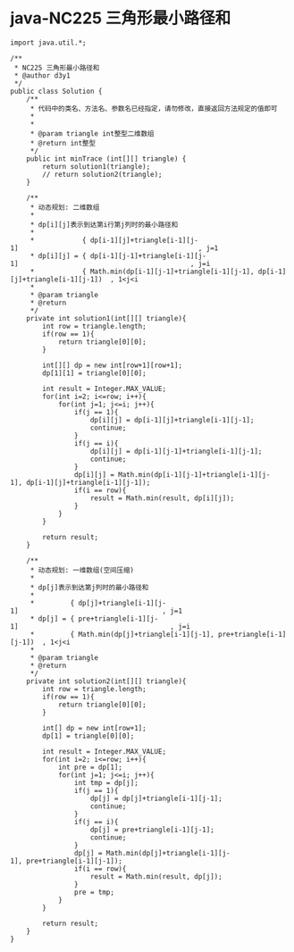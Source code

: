 # java-NC225 三角形最小路径和


    import java.util.*;
    
    /**
     * NC225 三角形最小路径和
     * @author d3y1
     */
    public class Solution {
        /**
         * 代码中的类名、方法名、参数名已经指定，请勿修改，直接返回方法规定的值即可
         *
         *
         * @param triangle int整型二维数组
         * @return int整型
         */
        public int minTrace (int[][] triangle) {
            return solution1(triangle);
            // return solution2(triangle);
        }
    
        /**
         * 动态规划: 二维数组
         *
         * dp[i][j]表示到达第i行第j列时的最小路径和
         * 
         *            { dp[i-1][j]+triangle[i-1][j-1]                                             , j=1
         * dp[i][j] = { dp[i-1][j-1]+triangle[i-1][j-1]                                           , j=i
         *            { Math.min(dp[i-1][j-1]+triangle[i-1][j-1], dp[i-1][j]+triangle[i-1][j-1])  , 1<j<i
         *
         * @param triangle
         * @return
         */
        private int solution1(int[][] triangle){
            int row = triangle.length;
            if(row == 1){
                return triangle[0][0];
            }
    
            int[][] dp = new int[row+1][row+1];
            dp[1][1] = triangle[0][0];
    
            int result = Integer.MAX_VALUE;
            for(int i=2; i<=row; i++){
                for(int j=1; j<=i; j++){
                    if(j == 1){
                        dp[i][j] = dp[i-1][j]+triangle[i-1][j-1];
                        continue;
                    }
                    if(j == i){
                        dp[i][j] = dp[i-1][j-1]+triangle[i-1][j-1];
                        continue;
                    }
                    dp[i][j] = Math.min(dp[i-1][j-1]+triangle[i-1][j-1], dp[i-1][j]+triangle[i-1][j-1]);
                    if(i == row){
                        result = Math.min(result, dp[i][j]);
                    }
                }
            }
    
            return result;
        }
    
        /**
         * 动态规划: 一维数组(空间压缩)
         * 
         * dp[j]表示到达第j列时的最小路径和
         * 
         *         { dp[j]+triangle[i-1][j-1]                                    , j=1
         * dp[j] = { pre+triangle[i-1][j-1]                                      , j=i
         *         { Math.min(dp[j]+triangle[i-1][j-1], pre+triangle[i-1][j-1])  , 1<j<i
         * 
         * @param triangle
         * @return
         */
        private int solution2(int[][] triangle){
            int row = triangle.length;
            if(row == 1){
                return triangle[0][0];
            }
    
            int[] dp = new int[row+1];
            dp[1] = triangle[0][0];
    
            int result = Integer.MAX_VALUE;
            for(int i=2; i<=row; i++){
                int pre = dp[1];
                for(int j=1; j<=i; j++){
                    int tmp = dp[j];
                    if(j == 1){
                        dp[j] = dp[j]+triangle[i-1][j-1];
                        continue;
                    }
                    if(j == i){
                        dp[j] = pre+triangle[i-1][j-1];
                        continue;
                    }
                    dp[j] = Math.min(dp[j]+triangle[i-1][j-1], pre+triangle[i-1][j-1]);
                    if(i == row){
                        result = Math.min(result, dp[j]);
                    }
                    pre = tmp;
                }
            }
    
            return result;
        }
    }

  

